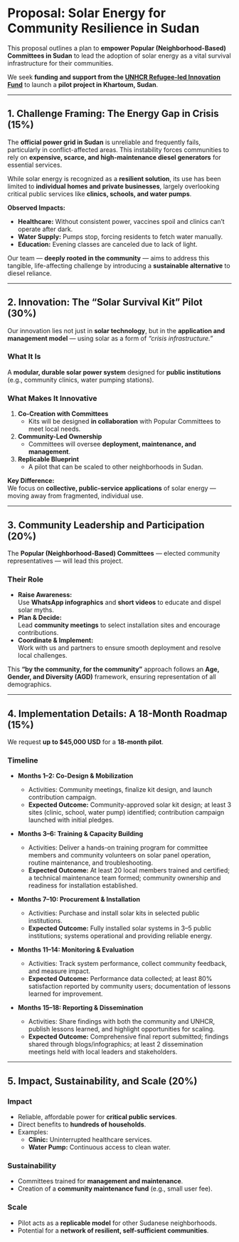 <!-- markdownlint-disable MD013 -->

# **Proposal: Solar Energy for Community Resilience in Sudan**

This proposal outlines a plan to
**empower Popular (Neighborhood-Based) Committees in Sudan**
to lead the adoption of solar energy as a vital survival
infrastructure for their communities.  

We seek **funding and support from the [UNHCR Refugee-led Innovation Fund](https://www.unhcr.org/innovation/refugee-led-innovation-fund/)** to launch a **pilot project in Khartoum, Sudan**.

---

## **1. Challenge Framing: The Energy Gap in Crisis (15%)**

The **official power grid in Sudan** is unreliable and frequently fails, particularly in conflict-affected areas. This instability forces communities to rely on **expensive, scarce, and high-maintenance diesel generators** for essential services.

While solar energy is recognized as a **resilient solution**, its use has been limited to **individual homes and private businesses**, largely overlooking critical public services like **clinics, schools, and water pumps**.

**Observed Impacts:**

- **Healthcare:** Without consistent power, vaccines spoil and clinics can’t operate after dark.
- **Water Supply:** Pumps stop, forcing residents to fetch water manually.
- **Education:** Evening classes are canceled due to lack of light.

Our team — **deeply rooted in the community** — aims to address this tangible, life-affecting challenge by introducing a **sustainable alternative** to diesel reliance.

---

## **2. Innovation: The “Solar Survival Kit” Pilot (30%)**

Our innovation lies not just in **solar technology**, but in the **application and management model** — using solar as a form of *“crisis infrastructure.”*

### **What It Is**

A **modular, durable solar power system** designed for **public institutions** (e.g., community clinics, water pumping stations).

### **What Makes It Innovative**

1. **Co-Creation with Committees**  
   - Kits will be designed **in collaboration** with Popular Committees to meet local needs.
2. **Community-Led Ownership**  
   - Committees will oversee **deployment, maintenance, and management**.
3. **Replicable Blueprint**  
   - A pilot that can be scaled to other neighborhoods in Sudan.

**Key Difference:**  
We focus on **collective, public-service applications** of solar energy — moving away from fragmented, individual use.

---

## **3. Community Leadership and Participation (20%)**

The **Popular (Neighborhood-Based) Committees** — elected community representatives — will lead this project.

### **Their Role**

- **Raise Awareness:**  
  Use **WhatsApp infographics** and **short videos** to educate and dispel solar myths.
- **Plan & Decide:**  
  Lead **community meetings** to select installation sites and encourage contributions.
- **Coordinate & Implement:**  
  Work with us and partners to ensure smooth deployment and resolve local challenges.

This **“by the community, for the community”** approach follows an **Age, Gender, and Diversity (AGD)** framework, ensuring representation of all demographics.

---

## **4. Implementation Details: A 18-Month Roadmap (15%)**

We request **up to $45,000 USD** for a **18-month pilot**.

### **Timeline**

- **Months 1–2: Co-Design & Mobilization**
  - Activities: Community meetings, finalize kit design, and launch contribution campaign.
  - **Expected Outcome:** Community-approved solar kit design; at least 3 sites (clinic, school, water pump) identified; contribution campaign launched with initial pledges.

- **Months 3–6: Training & Capacity Building**
  - Activities: Deliver a hands-on training program for committee members and community volunteers on solar panel operation, routine maintenance, and troubleshooting.
  - **Expected Outcome:** At least 20 local members trained and certified; a technical maintenance team formed; community ownership and readiness for installation established.

- **Months 7–10: Procurement & Installation**
  - Activities: Purchase and install solar kits in selected public institutions.
  - **Expected Outcome:** Fully installed solar systems in 3–5 public institutions; systems operational and providing reliable energy.

- **Months 11–14: Monitoring & Evaluation**
  - Activities: Track system performance, collect community feedback, and measure impact.
  - **Expected Outcome:** Performance data collected; at least 80% satisfaction reported by community users; documentation of lessons learned for improvement.

- **Months 15–18: Reporting & Dissemination**
  - Activities: Share findings with both the community and UNHCR, publish lessons learned, and highlight opportunities for scaling.
  - **Expected Outcome:** Comprehensive final report submitted; findings shared through blogs/infographics; at least 2 dissemination meetings held with local leaders and stakeholders.

---

## **5. Impact, Sustainability, and Scale (20%)**

### **Impact**

- Reliable, affordable power for **critical public services**.
- Direct benefits to **hundreds of households**.
- Examples:  
  - **Clinic:** Uninterrupted healthcare services.  
  - **Water Pump:** Continuous access to clean water.

### **Sustainability**

- Committees trained for **management and maintenance**.
- Creation of a **community maintenance fund** (e.g., small user fee).

### **Scale**

- Pilot acts as a **replicable model** for other Sudanese neighborhoods.
- Potential for a **network of resilient, self-sufficient communities**.
